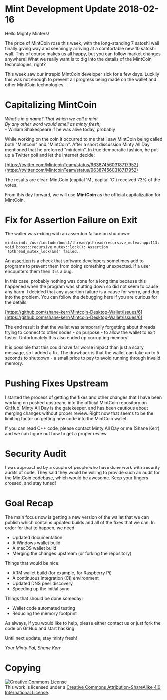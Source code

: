 # Mint Development Update 2018-02-16

Hello Mighty Minters!

The price of MintCoin rose this week, with the long-standing 7 satoshi
wall finally giving way and seemingly arriving at a comfortable new
10 satoshi wall. This of course makes us all happy, but you can follow
market changes anywhere! What we really want is to dig into the
details of the MintCoin technologies, right?

This week saw our intrepid MintCoin developer sick for a few days.
Luckily this was not enough to prevent all progress being made on the
wallet and other MintCoin technologies.

# Capitalizing MintCoin

_What's in a name? That which we call a mint  
By any other word would smell as minty fresh;_  
    - William Shakespeare if he was alive today, probably

While working on the coin it occurred to me that I saw MintCoin being
called both "Mintcoin" and "MintCoin". After a short discussion Minty
All Day mentioned that he preferred "mintcoin". In true democratic
fashion, he put up a Twitter poll and let the Internet decide:

[https://twitter.com/MintcoinTeam/status/963874560318717952](https://twitter.com/MintcoinTeam/status/963874560318717952)

The results are clear: MintCoin (capital 'M', capital 'C') received
73% of the votes.

From this day forward, we will use **MintCoin** as the official
capitalization for MintCoin.

# Fix for Assertion Failure on Exit

The wallet was exiting with an assertion failure on shutdown:

```
mintcoind: /usr/include/boost/thread/pthread/recursive_mutex.hpp:113: void boost::recursive_mutex::lock(): Assertion `!pthread_mutex_lock(&m)' failed.
```

An
[assertion](https://en.wikipedia.org/wiki/Assertion_(software_development))
is a check that software developers sometimes add to programs to
prevent them from doing something unexpected. If a user encounters
them then it is a bug.

In this case, probably nothing was done for a long time because this
happened when the program was shutting down so did not seem to cause
any harm. I decided that any assertion failure is a cause for worry,
and dug into the problem. You can follow the debugging here if you are
curious for the details:

[https://github.com/shane-kerr/Mintcoin-Desktop-Wallet/issues/6](https://github.com/shane-kerr/Mintcoin-Desktop-Wallet/issues/6)

The end result is that the wallet was temporarily forgetting about
threads trying to connect to other nodes - on purpose - to allow the
wallet to exit faster. Unfortunately this also ended up corrupting
memory!

It is possible that this could have far worse impact than just a scary
message, so I added a fix. The drawback is that the wallet can take up
to 5 seconds to shutdown - a small price to pay to avoid running
through invalid memory.

# Pushing Fixes Upstream 

I started the process of getting the fixes and other changes that I
have been working on pushed upstream, into the official MintCoin
repository on GitHub. Minty All Day is the gatekeeper, and has been
cautious about merging changes without proper review. Right now that
seems to be the limiting factor on getting new code into the MintCoin
wallet.

If you can read C++ code, please contact Minty All Day or me (Shane
Kerr) and we can figure out how to get a proper review.

# Security Audit

I was approached by a couple of people who have done work with
security audits of code. They said they would be willing to provide
such an audit for the MintCoin codebase, which would be awesome. Keep
your fingers crossed, and stay tuned!

# Goal Recap

The main focus now is getting a new version of the wallet that we can
publish which contains updated builds and all of the fixes that we
can. In order for that to happen, we need:

* Updated documentation
* A Windows wallet build
* A macOS wallet build
* Merging the changes upstream (or forking the repository)

Things that would be nice:

* ARM wallet build (for example, for Raspberry Pi)
* A continuous integration (CI) environment
* Updated DNS peer discovery
* Speeding up the initial sync

Things that should be done someday:

* Wallet code automated testing
* Reducing the memory footprint

As always, if you would like to help, please either contact us or just
fork the code on GitHub and start hacking.

Until next update, stay minty fresh!

_Your Minty Pal,
Shane Kerr_

# Copying

<a rel="license" href="http://creativecommons.org/licenses/by-sa/4.0/"><img alt="Creative Commons License" style="border-width:0" src="https://i.creativecommons.org/l/by-sa/4.0/88x31.png" /></a><br />This work is licensed under a <a rel="license" href="http://creativecommons.org/licenses/by-sa/4.0/">Creative Commons Attribution-ShareAlike 4.0 International License</a>.

